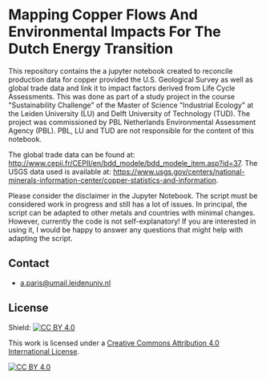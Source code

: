 # Mapping Copper Flows And Environmental Impacts For The Dutch Energy Transition 

This repository contains the a jupyter notebook created to reconcile production data for copper provided the U.S. Geological Survey as well as global trade data and link it to impact factors derived from Life Cycle Assessments. This was done as part of a study project in the course "Sustainability Challenge" of the Master of Science "Industrial Ecology" at the Leiden University (LU) and Delft University of Technology (TUD). The project was commissioned by PBL Netherlands Environmental Assessment Agency (PBL). PBL, LU and TUD are not responsible for the content of this notebook. 

The global trade data can be found at: http://www.cepii.fr/CEPII/en/bdd_modele/bdd_modele_item.asp?id=37.
The USGS data used is available at: https://www.usgs.gov/centers/national-minerals-information-center/copper-statistics-and-information. 

Please consider the disclaimer in the Jupyter Notebook. The script must be considered work in progress and still has a lot of issues. In principal, the script can be adapted to other metals and countries with minimal changes. However, currently the code is not self-explanatory! If you are interested in using it, I would be happy to answer any questions that might help with adapting the script. 

## Contact

- a.paris@umail.leidenuniv.nl

## License

Shield: [![CC BY 4.0][cc-by-shield]][cc-by]

This work is licensed under a
[Creative Commons Attribution 4.0 International License][cc-by].

[![CC BY 4.0][cc-by-image]][cc-by]

[cc-by]: http://creativecommons.org/licenses/by/4.0/
[cc-by-image]: https://i.creativecommons.org/l/by/4.0/88x31.png
[cc-by-shield]: https://img.shields.io/badge/License-CC%20BY%204.0-lightgrey.svg
